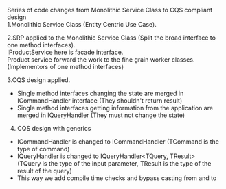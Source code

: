 Series of code changes from Monolithic Service Class to CQS compliant design  
1.Monolithic Service Class (Entity Centric Use Case).  

2.SRP applied to the Monolithic Service Class (Split the broad interface to one method interfaces).  
  IProductService here is facade interface.  
  Product service forward the work to the fine grain worker classes. (Implementors of one method interfaces)  
  
3.CQS design applied.  
  - Single method interfaces changing the state are merged in ICommandHandler interface (They shouldn't return result)  
  - Single method interfaces getting information from the application are merged in IQueryHandler (They must not change the state)  
4. CQS design with generics  
  - ICommandHandler is changed to ICommandHandler<TCommand> (TCommand is the type of command)  
  - IQueryHandler is changed to IQueryHandler<TQuery, TResult>  
    (TQuery is the type of the  input parameter, TResult is the type of the result of the query)  
  - This way we add compile time checks and bypass casting from and to  
